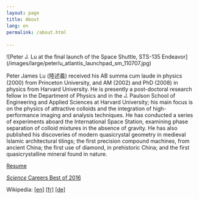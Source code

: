 ```yaml
---
layout: page
title: About
lang: en
permalink: /about.html

---
```

<div class="row">
<div class="column five columns about-profile-photo" >
<div markdown="1">
![Peter J. Lu at the final launch of the Space Shuttle, STS-135 Endeavor](/images/large/peterlu_atlantis_launchpad_sm_110707.jpg)
</div>
</div>

<div class="column seven columns">
<div markdown="1">

Peter James Lu (陸述義) received his AB summa cum laude in physics (2000) from Princeton University, and AM (2002) and PhD (2008) in physics from Harvard University. He is presently a post-doctoral research fellow in the Department of Physics and in the J. Paulson School of Engineering and Applied Sciences at Harvard University; his main focus is on the physics of attractive colloids and the integration of high-performance imaging and analysis techniques. He has conducted a series of experiments aboard the International Space Station, examining phase separation of colloid mixtures in the absence of gravity. He has also published his discoveries of modern quasicrystal geometry in medieval Islamic architectural tilings; the first precision compound machines, from ancient China; the first use of diamond, in prehistoric China; and the first quasicrystalline mineral found in nature.

<a href="/pdf/peterlu_resume.pdf" target="_blank">Resume</a>

<a href="http://www.sciencemag.org/careers/2006/12/science-careers-best-2006" target="_blank">_Science_ Careers Best of 2016</a>


Wikipedia:
<a href="https://en.wikipedia.org/wiki/Peter_Lu" target="_blank">[en]</a> <a href="https://fr.wikipedia.org/wiki/Peter_Lu" target="_blank">[fr]</a> <a href="https://de.wikipedia.org/wiki/Peter_Lu" target="_blank">[de]</a>
</div>
</div>
</div>
 

